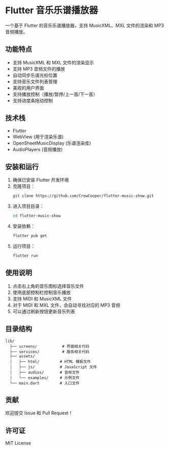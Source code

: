 # Flutter 音乐乐谱播放器

一个基于 Flutter 的音乐乐谱播放器，支持 MusicXML、MXL 文件的渲染和 MP3 音频播放。

## 功能特点

- 支持 MusicXML 和 MXL 文件的渲染显示
- 支持 MP3 音频文件的播放
- 自动同步乐谱光标位置
- 支持音乐文件列表管理
- 美观的用户界面
- 支持播放控制（播放/暂停/上一首/下一首）
- 支持进度条拖动控制

## 技术栈

- Flutter
- WebView (用于渲染乐谱)
- OpenSheetMusicDisplay (乐谱渲染库)
- AudioPlayers (音频播放)

## 安装和运行

1. 确保已安装 Flutter 开发环境
2. 克隆项目：
   ```bash
   git clone https://github.com/CrowCooper/flutter-music-show.git
   ```
3. 进入项目目录：
   ```bash
   cd flutter-music-show
   ```
4. 安装依赖：
   ```bash
   flutter pub get
   ```
5. 运行项目：
   ```bash
   flutter run
   ```

## 使用说明

1. 点击右上角的音乐图标选择音乐文件
2. 使用底部控制栏控制音乐播放
3. 支持 MIDI 和 MusicXML 文件
4. 对于 MIDI 和 MXL 文件，会自动寻找对应的 MP3 音频
5. 可以通过刷新按钮更新音乐列表

## 目录结构

```
lib/
  ├── screens/           # 界面相关代码
  ├── services/          # 服务相关代码
  ├── assets/           
  │   ├── html/         # HTML 模板文件
  │   ├── js/           # JavaScript 文件
  │   ├── audios/       # 音频文件
  │   └── examples/     # 示例文件
  └── main.dart         # 入口文件
```

## 贡献

欢迎提交 Issue 和 Pull Request！

## 许可证

MIT License